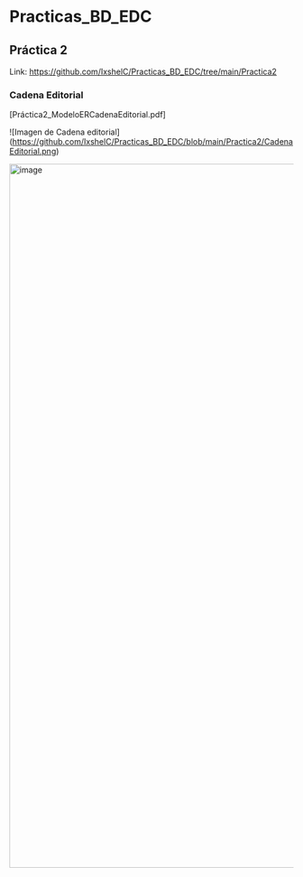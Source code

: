 # Practicas_BD_EDC

## Práctica 2

Link: https://github.com/IxshelC/Practicas_BD_EDC/tree/main/Practica2

### Cadena Editorial

[Práctica2_ModeloERCadenaEditorial.pdf]

![Imagen de Cadena editorial] (https://github.com/IxshelC/Practicas_BD_EDC/blob/main/Practica2/CadenaEditorial.png)

<img width="1247" alt="image" src="../Prácticas/Practica6/AgregandoRegistros.png">
